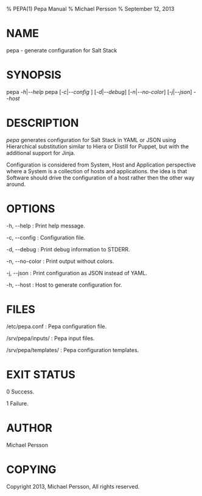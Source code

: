 % PEPA(1) Pepa Manual
% Michael Persson
% September 12, 2013

# NAME

pepa - generate configuration for Salt Stack

# SYNOPSIS

pepa *-h*|*--help*
pepa [*-c*|*--config* <file>] [*-d*|*--debug*] [*-n*|*--no-color*] [*-j*|*--json*] *--host* <hostname>

# DESCRIPTION

*pepa* generates configuration for Salt Stack in YAML or JSON using Hierarchical substitution similar to Hiera or Distill for Puppet, but with the additional support for Jinja.

Configuration is considered from System, Host and Application perspective where a System is a collection of hosts and applications. the idea is that Software should drive the
configuration of a host rather then the other way around.

# OPTIONS

-h, --help
:   Print help message.

-c, --config
:   Configuration file.

-d, --debug
:   Print debug information to STDERR.

-n, --no-color
:   Print output without colors.

-j, --json
:   Print configuration as JSON instead of YAML.

-h, --host
:   Host to generate configuration for.

# FILES

/etc/pepa.conf
:   Pepa configuration file.

/srv/pepa/inputs/
:   Pepa input files.

/srv/pepa/templates/
:   Pepa configuration templates.

# EXIT STATUS

0
    Success.

1
    Failure.


# AUTHOR

Michael Persson

# COPYING

Copyright 2013, Michael Persson, All rights reserved.

